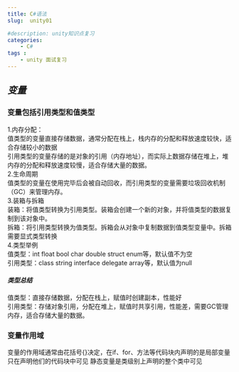 ```yaml
---
title: C#语法
slug:  unity01

#description: unity知识点复习
categories:
    - C#
tags : 
    - unity 面试复习
---
```


## ***变量***
### 变量包括引用类型和值类型 
1.内存分配：  
值类型的变量直接存储数据，通常分配在栈上，栈内存的分配和释放速度较快，适合存储较小的数据  
引用类型的变量存储的是对象的引用（内存地址），而实际上数据存储在堆上，堆内存的分配和释放速度较慢，适合存储大量的数据。  
2.生命周期  
值类型的变量在使用完毕后会被自动回收，而引用类型的变量需要垃圾回收机制（GC）来管理内存。    
3.装箱与拆箱  
装箱：将值类型转换为引用类型。装箱会创建一个新的对象，并将值类型的数据复制到该对象中。  
拆箱：将引用类型转换为值类型。拆箱会从对象中复制数据到值类型变量中。拆箱需要显式类型转换   
4.类型举例  
值类型：int float bool char double struct enum等，默认值不为空  
引用类型：class string interface delegate array等，默认值为null
#### ***类型总结***
值类型：直接存储数据，分配在栈上，赋值时创建副本，性能好  
引用类型：存储对象引用，分配在堆上，赋值时共享引用，性能差，需要GC管理内存，适合存储大量的数据。 
### 变量作用域
变量的作用域通常由花括号{}决定，在if、for、方法等代码块内声明的是局部变量只在声明他们的代码块中可见
静态变量是类级别上声明的整个类中可见






